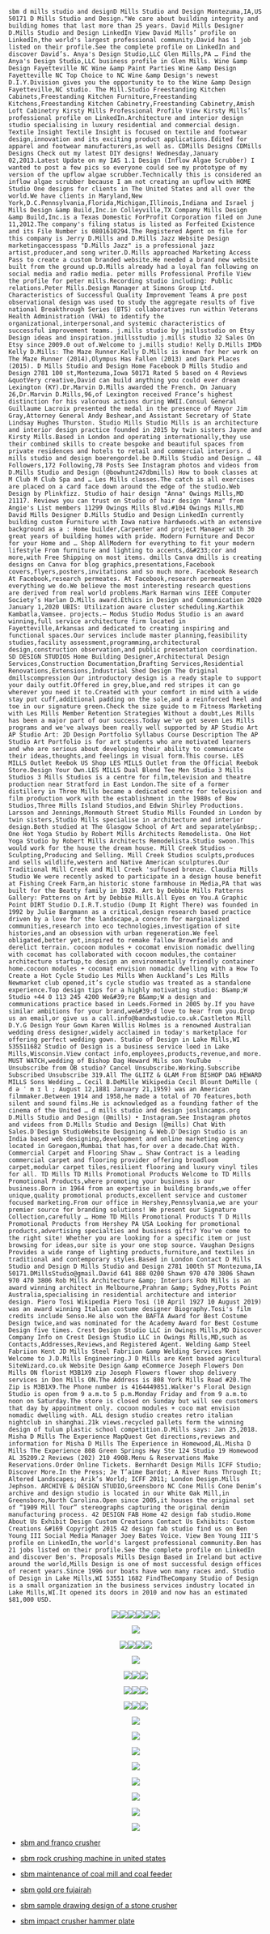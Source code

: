 
```
sbm d mills studio and designD Mills Studio and Design Montezuma,IA,US 50171 D Mills Studio and Design."We care about building integrity and building homes that last more than 25 years. David Mills Designer D.Mills Studio and Design LinkedIn View David Mills’ profile on LinkedIn,the world's largest professional community.David has 1 job listed on their profile.See the complete profile on LinkedIn and discover David’s. Anya's Design Studio,LLC Glen Mills,PA … Find the Anya's Design Studio,LLC business profile in Glen Mills. Wine &amp Design Fayetteville NC Wine &amp Paint Parties Wine &amp Design Fayetteville NC Top Choice to NC Wine &amp Design's newest D.I.Y.Division gives you the opportunity to to the Wine &amp Design Fayetteville,NC studio. The Mill.Studio Freestanding Kitchen Cabinets,Freestanding Kitchen Furniture,Freestanding Kitchens,Freestanding Kitchen Cabinetry,Freestanding Cabinetry,Amish Loft Cabinetry Kirsty Mills Professional Profile View Kirsty Mills’ professional profile on LinkedIn.Architecture and interior design studio specialising in luxury residential and commercial design. Textile Insight Textile Insight is focused on textile and footwear design,innovation and its exciting product applications.Edited for apparel and footwear manufacturers,as well as. CDMills Designs CDMills Designs Check out my latest DIY designs! Wednesday,January 02,2013.Latest Update on my IAS 1.1 Design (Inflow Algae Scrubber) I wanted to post a few pics so everyone could see my prototype of my version of the upflow algae scrubber.Technically this is considered an inflow algae scrubber because I am not creating an upflow with HOME Studio One designs for clients in The United States and all over the world.We have clients in Maryland,New York,D.C.Pennsylvania,Florida,Michigan,Illinois,Indiana and Israel j Mills Design &amp Build,Inc.in Colleyville,TX Company Mills Design &amp Build,Inc.is a Texas Domestic ForProfit Corporation filed on June 11,2012.The company's filing status is listed as Forfeited Existence and its File Number is 0801610294.The Registered Agent on file for this company is Jerry D.Mills and D.Mills Jazz Website Design marketingaccesspass "D.Mills Jazz" is a professional jazz artist,producer,and song writer.D.Mills approached Marketing Access Pass to create a custom branded website.He needed a brand new website built from the ground up.D.Mills already had a loyal fan following on social media and radio media. peter mills Professional Profile View the profile for peter mills.Recording studio including: Public relations.Peter Mills.Design Manager at Simons Group Ltd. Characteristics of Successful Quality Improvement Teams A pre post observational design was used to study the aggregate results of five national Breakthrough Series (BTS) collaboratives run within Veterans Health Administration (VHA) to identify the organizational,interpersonal,and systemic characteristics of successful improvement teams. j.mills studio by jmillsstudio on Etsy Design ideas and inspiration.jmillsstudio j.mills studio 32 Sales On Etsy since 2009.0 out of.Welcome to j.mills studio! Kelly D.Mills IMDb Kelly D.Mills: The Maze Runner.Kelly D.Mills is known for her work on The Maze Runner (2014),Olympus Has Fallen (2013) and Dark Places (2015). D Mills Studio and Design Home Facebook D Mills Studio and Design 2781 100 st,Montezuma,Iowa 50171 Rated 5 based on 4 Reviews &quotVery creative,David can build anything you could ever dream Lexington (KY).Dr.Marvin D.Mills awarded the French. On January 26,Dr.Marvin D.Mills,96,of Lexington received France’s highest distinction for his valorous actions during WWII.Consul General Guillaume Lacroix presented the medal in the presence of Mayor Jim Gray,Attorney General Andy Beshear,and Assistant Secretary of State Lindsay Hughes Thurston. Studio Mills Studio Mills is an architecture and interior design practice founded in 2015 by twin sisters Jayne and Kirsty Mills.Based in London and operating internationally,they use their combined skills to create bespoke and beautiful spaces from private residences and hotels to retail and commercial interiors. d mills studio and design boerengordel.be D.Mills Studio and Design … 48 Followers,172 Following,78 Posts See Instagram photos and videos from D.Mills Studio and Design (@bowhunt247dbmills) How to book classes at M Club M Club Spa and … Les Mills classes.The catch is all exercises are placed on a card face down around the edge of the studio.Web Design by Plinkfizz. Studio of hair design "Anna" Owings Mills,MD 21117. Reviews you can trust on Studio of hair design "Anna" from Angie's List members 11299 Owings Mills Blvd.#104 Owings Mills,MD David Mills Designer D.Mills Studio and Design LinkedIn currently building custom Furniture with Iowa native hardwoods.with an extensive background as a : Home builder,Carpenter and project Manager with 30 great years of building homes with pride. Modern Furniture and Decor for your Home and … Shop AllModern for everything to fit your modern lifestyle From furniture and lighting to accents,d&#233;cor and more,with Free Shipping on most items. dmills Canva dmills is creating designs on Canva for blog graphics,presentations,Facebook covers,flyers,posters,invitations and so much more. Facebook Research At Facebook,research permeates. At Facebook,research permeates everything we do.We believe the most interesting research questions are derived from real world problems.Mark Harman wins IEEE Computer Society’s Harlan D.Mills award.Ethics in Design and Communication 2020 January 1,2020 UBIS: Utilization aware cluster scheduling.Karthik Kambatla,Vamsee. projects.— Modus Studio Modus Studio is an award winning,full service architecture firm located in Fayetteville,Arkansas and dedicated to creating inspiring and functional spaces.Our services include master planning,feasibility studies,facility assessment,programming,architectural design,construction observation,and public presentation coordination. SD DESIGN STUDIOS Home Building Designer,Architectural Design Services,Construction Documentation,Drafting Services,Residential Renovations,Extensions,Industrial Shed Design The Original dmillscompression Our introductory design is a ready staple to support your daily outfit.Offered in grey,blue,and red stripes it can go wherever you need it to.Created with your comfort in mind with a wide stay put cuff,additional padding on the sole,and a reinforced heel and toe in our signature green.Check the size guide to m Fitness Marketing with Les Mills Member Retention Strategies Without a doubt,Les Mills has been a major part of our success.Today we've got seven Les Mills programs and we've always been really well supported by AP Studio Art AP Studio Art: 2­D Design Portfolio Syllabus Course Description The AP Studio Art Portfolio is for art students who are motivated learners and who are serious about developing their ability to communicate their ideas,thoughts,and feelings in visual form.This course. LES MILLS Outlet Reebok US Shop LES MILLS Outlet from the Official Reebok Store.Design Your Own.LES MILLS Dual Blend Tee Men Studio 3 Mills Studios 3 Mills Studios is a centre for film,television and theatre production near Stratford in East London.The site of a former distillery in Three Mills became a dedicated centre for television and film production work with the establishment in the 1980s of Bow Studios,Three Mills Island Studios,and Edwin Shirley Productions. Larsson and Jennings,Monmouth Street Studio Mills Founded in London by twin sisters,Studio Mills specialise in architecture and interior design.Both studied at The Glasgow School of Art and separately&nbsp;. One Hot Yoga Studio by Robert Mills Architects Remodelista. One Hot Yoga Studio by Robert Mills Architects Remodelista.Studio swoon.This would work for the house the dream house. Mill Creek Studios ~ Sculpting,Producing and Selling. Mill Creek Studios sculpts,produces and sells wildlife,western and Native American sculptures.Our Traditional Mill Creek and Mill Creek 'suffused bronze. Claudia Mills Studio We were recently asked to participate in a design house benefit at Fishing Creek Farm,an historic stone farmhouse in Media,PA that was built for the Beatty family in 1928. Art by Debbie Mills Patterns Gallery: Patterns on Art by Debbie Mills.All Eyes on You.A Graphic Point DIRT Studio D.I.R.T.studio (Dump It Right There) was founded in 1992 by Julie Bargmann as a critical,design research based practice driven by a love for the landscape,a concern for marginalized communities,research into eco technologies,investigation of site histories,and an obsession with urban regeneration.We feel obligated,better yet,inspired to remake fallow Brownfields and derelict terrain. cocoon modules + cocomat envision nomadic dwelling with cocomat has collaborated with cocoon modules,the container architecture startup,to design an environmentally friendly container home.cocoon modules + cocomat envision nomadic dwelling with a How To Create a Hot Cycle Studio Les Mills When Auckland’s Les Mills Newmarket club opened,it’s cycle studio was treated as a standalone experience.Top design tips for a highly motivating studio: B&amp;W Studio +44 0 113 245 4200 We&#39;re B&amp;W a design and communications practice based in Leeds.Formed in 2005 by.If you have similar ambitions for your brand,we&#39;d love to hear from you.Drop us an email,or give us a call.info@bandwstudio.co.uk.Castleton Mill D.Y.G Design Your Gown Karen Willis Holmes is a renowned Australian wedding dress designer,widely acclaimed in today's marketplace for offering perfect wedding gown. Studio of Design in Lake Mills,WI 535511682 Studio of Design is a business service loed in Lake Mills,Wisconsin.View contact info,employees,products,revenue,and more. MUST WATCH,wedding of Bishop Dag Heward Mils son YouTube  · Unsubscribe from OB studio? Cancel Unsubscribe.Working.Subscribe Subscribed Unsubscribe 319.All The GLITZ & GLAM From BISHOP DAG HEWARD MILLS Sons Wedding … Cecil B.DeMille Wikipedia Cecil Blount DeMille ( d ə ˈ m ɪ l ; August 12,1881 January 21,1959) was an American filmmaker.Between 1914 and 1958,he made a total of 70 features,both silent and sound films.He is acknowledged as a founding father of the cinema of the United … d mills studio and design joslincamps.org D.Mills Studio and Design (@mills) • Instagram.See Instagram photos and videos from D.Mills Studio and Design (@mills) Chat With Sales.D′Design StudioWebsite Designing & Web.D′Design Studio is an India based web designing,development and online marketing agency located in Goregaon,Mumbai that has,for over a decade.Chat With. Commercial Carpet and Flooring Shaw … Shaw Contract is a leading commercial carpet and flooring provider offering broadloom carpet,modular carpet tiles,resilient flooring and luxury vinyl tiles for all. TD Mills TD Mills Promotional Products Welcome to TD Mills Promotional Products,where promoting your business is our business.Born in 1964 from an expertise in building brands,we offer unique,quality promotional products,excellent service and customer focused marketing.From our office in Hershey,Pennsylvania,we are your premier source for branding solutions! We present our Signature Collection,carefully … Home TD Mills Promotional Products T D Mills Promotional Products from Hershey PA USA Looking for promotional products,advertising specialties and business gifts? You've come to the right site! Whether you are looking for a specific item or just browsing for ideas,our site is your one stop source. Vaughan Designs Provides a wide range of lighting products,furniture,and textiles in traditional and contemporary styles.Based in London Contact D Mills Studio and Design D Mills Studio and Design 2781 100th ST Montezuma,IA 50171.DMillsStudio@gmail.David 641 888 0200 Shawn 970 470 3806 Shawn 970 470 3806 Rob Mills Architecture &amp; Interiors Rob Mills is an award winning architect in Melbourne,Prahran &amp; Sydney,Potts Point Australia,specialising in residential architecture and interior design. Piero Tosi Wikipedia Piero Tosi (10 April 1927 10 August 2019) was an award winning Italian costume designer Biography.Tosi's film credits include Senso.He also won the BAFTA Award for Best Costume Design twice,and was nominated for the Academy Award for Best Costume Design five times. Crest Design Studio LLC in Owings Mills,MD Discover Company Info on Crest Design Studio LLC in Owings Mills,MD,such as Contacts,Addresses,Reviews,and Registered Agent. Welding &amp Steel Fabriion Kent JD Mills Steel Fabriion &amp Welding Services Kent Welcome to J.D.Mills Engineering.J D Mills are Kent based agricultural SiteWizard.co.uk Website Design &amp eCommerce Joseph Flowers Don Mills ON florist M3B1X9 zip Joseph Flowers flower shop delivery services in Don Mills ON.The Address is 808 York Mills Road #20.The Zip is M3B1X9.The Phone number is 4164449851.Walker's Floral Design Studio is open from 9 a.m.to 5 p.m.Monday Friday and from 9 a.m.to noon on Saturday.The store is closed on Sunday but will see customers that day by appointment only. cocoon modules + coco mat envision nomadic dwelling with. ALL design studio creates retro italian nightclub in shanghai.21k views.recycled pallets form the winning design of tulum plastic school competition.D.Mills says: Jan 25,2018. Misha D Mills The Experience MapQuest Get directions,reviews and information for Misha D Mills The Experience in Homewood,AL.Misha D Mills The Experience 808 Green Springs Hwy Ste 124 Studio 19 Homewood AL 35209.2 Reviews (202) 210 4908.Menu & Reservations Make Reservations.Order Online Tickets. Bernhardt Design Mills ICFF Studio; Discover More.In the Press; Je T’aime Bardot; A River Runs Through It; Altered Landscapes; Arik’s World; ICFF 2011; London Design.Mills Jephson. ARCHIVE & DESIGN STUDIO,Greensboro NC Cone Mills Cone Denim’s archive and design studio is located in our White Oak Mill,in Greensboro,North Carolina.Open since 2005,it houses the original set of “1909 Mill Tour” stereographs capturing the original denim manufacturing process. 42 DESIGN FAB Home 42 design fab studio.Home About Us Exhibit Design Custom Creations Contact Us Exhibits: Custom Creations &#169 Copyright 2015 42 design fab studio find us on Ben Young III Social Media Manager Joey Bates Voice. View Ben Young III'S profile on LinkedIn,the world's largest professional community.Ben has 21 jobs listed on their profile.See the complete profile on LinkedIn and discover Ben's. Proposals Mills Design Based in Ireland but active around the world,Mills Design is one of most successful design offices of recent years.Since 1996 our boats have won many races and. Studio of Design in Lake Mills,WI 53551 1682 FindTheCompany Studio of Design is a small organization in the business services industry located in Lake Mills,WI.It opened its doors in 2010 and now has an estimated $81,000 USD. 
```

<div align="center">
  
<a rel="nofollow" href="https://m.shibang-china.com?f=github&k=sbm+d+mills+studio+and+design"><img src="https://static.shibang-china.com/en/l.png"></a><img src="https://static.shibang-china.com/en/hw.png"><a rel="nofollow" href="https://m.shibang-china.com/product/?f=github&k=sbm+d+mills+studio+and+design"><img src="https://static.shibang-china.com/en/p.png"></a><a rel="nofollow" href="https://m.shibang-china.com/cases/?f=github&k=sbm+d+mills+studio+and+design"><img src="https://static.shibang-china.com/en/c.png"></a><a rel="nofollow" href="https://m.shibang-china.com/news/?f=github&k=sbm+d+mills+studio+and+design"><img src="https://static.shibang-china.com/en/n.png"></a><a rel="nofollow" href="https://m.shibang-china.com?f=github&k=sbm+d+mills+studio+and+design"><img src="https://static.shibang-china.com/en/m.png"></a>

<a rel="nofollow" href="https://m.shibang-china.com/product/?f=github&k=sbm+d+mills+studio+and+design"><img src="https://static.shibang-china.com/en/b.jpg"></a>
  
<a rel="nofollow" href="https://m.shibang-china.com/solution-aggregate.html?f=github&k=sbm+d+mills+studio+and+design"><img src="https://static.shibang-china.com/en/a.jpg"></a><a rel="nofollow" href="https://m.shibang-china.com/solution-mine.html?f=github&k=sbm+d+mills+studio+and+design"><img src="https://static.shibang-china.com/en/m.jpg"></a><a rel="nofollow" href="https://m.shibang-china.com/solution-mill.html?f=github&k=sbm+d+mills+studio+and+design"><img src="https://static.shibang-china.com/en/g.jpg"></a><a rel="nofollow" href="https://m.shibang-china.com/solution-epc.html?f=github&k=sbm+d+mills+studio+and+design"><img src="https://static.shibang-china.com/en/e.jpg"></a>

<a rel="nofollow" href="https://m.shibang-china.com/product/?f=github&k=sbm+d+mills+studio+and+design"><img src="https://static.shibang-china.com/en/a-p.png"></a>

<a rel="nofollow" href="https://m.shibang-china.com/product/crusher/c6x.html?f=github&k=sbm+d+mills+studio+and+design"><img src="https://static.shibang-china.com/en/j.jpg"></a><a rel="nofollow" href="https://m.shibang-china.com/product/crusher/ci5x.html?f=github&k=sbm+d+mills+studio+and+design"><img src="https://static.shibang-china.com/en/i.jpg"></a><a rel="nofollow" href="https://m.shibang-china.com/product/crusher/hst.html?f=github&k=sbm+d+mills+studio+and+design"><img src="https://static.shibang-china.com/en/c.jpg"></a>

<a rel="nofollow" href="https://m.shibang-china.com/product/mill/mtw.html?f=github&k=sbm+d+mills+studio+and+design"><img src="https://static.shibang-china.com/en/mtw.jpg"></a><a rel="nofollow" href="https://m.shibang-china.com/product/mill/scm.html?f=github&k=sbm+d+mills+studio+and+design"><img src="https://static.shibang-china.com/en/scm.jpg"></a><a rel="nofollow" href="https://m.shibang-china.com/product/mill/lm.html?f=github&k=sbm+d+mills+studio+and+design"><img src="https://static.shibang-china.com/en/lm.jpg"></a>

<a rel="nofollow" href="https://m.shibang-china.com/product/sand/vsi6x.html?f=github&k=sbm+d+mills+studio+and+design"><img src="https://static.shibang-china.com/en/6x.jpg"></a><a rel="nofollow" href="https://m.shibang-china.com/product/sand/vu.html?f=github&k=sbm+d+mills+studio+and+design"><img src="https://static.shibang-china.com/en/vu.jpg"></a><a rel="nofollow" href="https://m.shibang-china.com/product/mobile/klun.html?f=github&k=sbm+d+mills+studio+and+design"><img src="https://static.shibang-china.com/en/k.jpg"></a>

<a rel="nofollow" href="https://m.shibang-china.com/cases/?f=github&k=sbm+d+mills+studio+and+design"><img src="https://static.shibang-china.com/en/case.png"></a>

<a rel="nofollow" href="https://m.shibang-china.com/cases/aggregate/202.html?f=github&k=sbm+d+mills+studio+and+design"><img src="https://static.shibang-china.com/en/c-1.jpg"></a>

<a rel="nofollow" href="https://m.shibang-china.com/cases/aggregate/203.html?f=github&k=sbm+d+mills+studio+and+design"><img src="https://static.shibang-china.com/en/c-2.jpg"></a>

<a rel="nofollow" href="https://m.shibang-china.com/cases/mill/123.html?f=github&k=sbm+d+mills+studio+and+design"><img src="https://static.shibang-china.com/en/c-3.jpg"></a>

<a rel="nofollow" href="https://m.shibang-china.com/contact_us.html?f=github&k=sbm+d+mills+studio+and+design"><img src="https://static.shibang-china.com/en/contact.png"></a>

<a rel="nofollow" href="https://swt.shibang-china.com/?f=github&k=sbm+d+mills+studio+and+design"><img src="https://static.shibang-china.com/en/chat.png"></a>

<a rel="nofollow" href="https://whatsapp.shibangsoft.com/WhatsApp.php?f=github&k=sbm+d+mills+studio+and+design"><img src="https://static.shibang-china.com/en/whatsapp.png"></a>

<a rel="nofollow" href="https://m.shibang-china.com/?f=github&k=sbm+d+mills+studio+and+design"><img src="https://static.shibang-china.com/en/website.png"></a>

</div>


* [sbm and franco crusher](sbm%20and%20franco%20crusher.md)

* [sbm rock crushing machine in united states](sbm%20rock%20crushing%20machine%20in%20united%20states.md)

* [sbm maintenance of coal mill and coal feeder](sbm%20maintenance%20of%20coal%20mill%20and%20coal%20feeder.md)

* [sbm gold ore fujairah](sbm%20gold%20ore%20fujairah.md)

* [sbm sample drawing design of a stone crusher](sbm%20sample%20drawing%20design%20of%20a%20stone%20crusher.md)

* [sbm impact crusher hammer plate](sbm%20impact%20crusher%20hammer%20plate.md)
